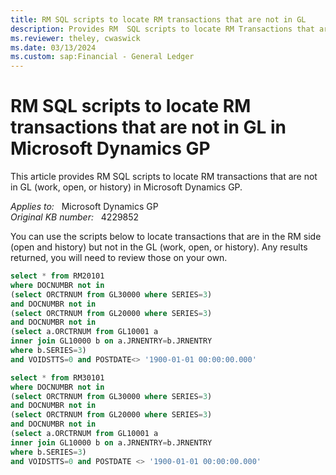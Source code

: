 ```yaml
---
title: RM SQL scripts to locate RM transactions that are not in GL
description: Provides RM  SQL scripts to locate RM Transactions that are not in GL in Microsoft Dynamics GP.
ms.reviewer: theley, cwaswick
ms.date: 03/13/2024
ms.custom: sap:Financial - General Ledger
---
```

# RM SQL scripts to locate RM transactions that are not in GL in Microsoft Dynamics GP

This article provides RM SQL scripts to locate RM transactions that are not in GL (work, open, or history) in Microsoft Dynamics GP.

_Applies to:_ &nbsp; Microsoft Dynamics GP  
_Original KB number:_ &nbsp; 4229852

You can use the scripts below to locate transactions that are in the RM side (open and history) but not in the GL (work, open, or history). Any results returned, you will need to review those on your own.

```sql
select * from RM20101
where DOCNUMBR not in
(select ORCTRNUM from GL30000 where SERIES=3)
and DOCNUMBR not in
(select ORCTRNUM from GL20000 where SERIES=3)
and DOCNUMBR not in
(select a.ORCTRNUM from GL10001 a
inner join GL10000 b on a.JRNENTRY=b.JRNENTRY
where b.SERIES=3)
and VOIDSTTS=0 and POSTDATE<> '1900-01-01 00:00:00.000'
```

```sql
select * from RM30101
where DOCNUMBR not in 
(select ORCTRNUM from GL30000 where SERIES=3)
and DOCNUMBR not in
(select ORCTRNUM from GL20000 where SERIES=3)
and DOCNUMBR not in 
(select a.ORCTRNUM from GL10001 a
inner join GL10000 b on a.JRNENTRY=b.JRNENTRY
where b.SERIES=3)
and VOIDSTTS=0 and POSTDATE <> '1900-01-01 00:00:00.000'
```
